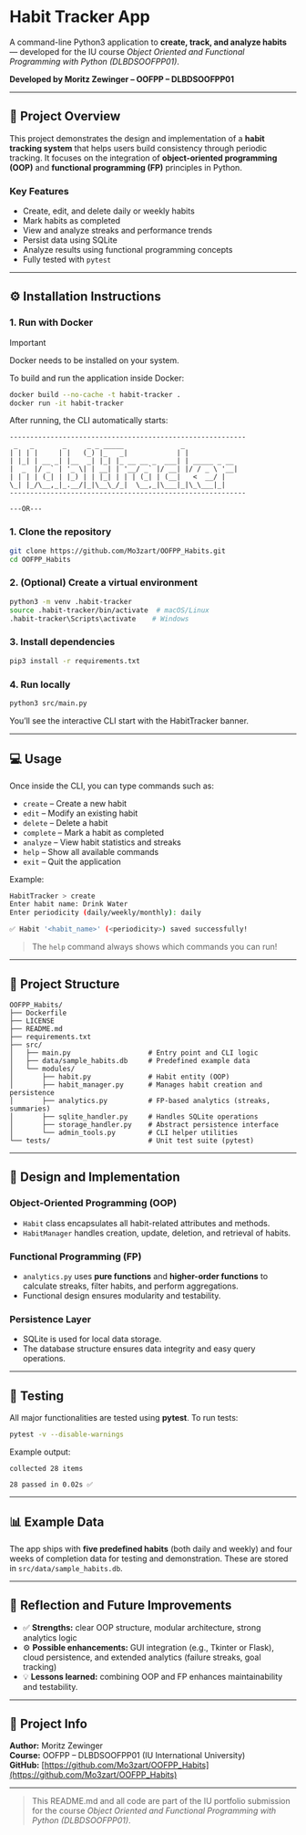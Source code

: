 # Habit Tracker App

A command-line Python3 application to **create, track, and analyze habits** — developed for the IU course *Object Oriented and Functional Programming with Python (DLBDSOOFPP01)*.

**Developed by Moritz Zewinger – OOFPP – DLBDSOOFPP01**

---

## 🎯 Project Overview
This project demonstrates the design and implementation of a **habit tracking system** that helps users build consistency through periodic tracking. It focuses on the integration of **object-oriented programming (OOP)** and **functional programming (FP)** principles in Python.

### Key Features
- Create, edit, and delete daily or weekly habits
- Mark habits as completed
- View and analyze streaks and performance trends
- Persist data using SQLite
- Analyze results using functional programming concepts
- Fully tested with `pytest`

---

## ⚙️ Installation Instructions

### **1. Run with Docker**

> [!IMPORTANT]
> Docker needs to be installed on your system.

To build and run the application inside Docker:
```bash
docker build --no-cache -t habit-tracker .
docker run -it habit-tracker
```

After running, the CLI automatically starts:
```
----------------------------------------------------------
 _   _       _     _ _ _____              _
| | | |     | |   (_) |_   _|            | |
| |_| | __ _| |__  _| |_| |_ __ __ _  ___| | _____ _ __
|  _  |/ _` | '_ \| | __| | '__/ _` |/ __| |/ / _ \ '__|
| | | | (_| | |_) | | |_| | | | (_| | (__|   <  __/ |
\_| |_/\__,_|_.__/|_|\__\_/_|  \__,_|\___|_|\_\___|_|
----------------------------------------------------------
```

`---OR---`

### **1. Clone the repository**
```bash
git clone https://github.com/Mo3zart/OOFPP_Habits.git
cd OOFPP_Habits
```

### **2. (Optional) Create a virtual environment**
```bash
python3 -m venv .habit-tracker
source .habit-tracker/bin/activate  # macOS/Linux
.habit-tracker\Scripts\activate    # Windows
```

### **3. Install dependencies**
```bash
pip3 install -r requirements.txt
```

### **4. Run locally**
```bash
python3 src/main.py
```

You’ll see the interactive CLI start with the HabitTracker banner.

---

## 💻 Usage
Once inside the CLI, you can type commands such as:
- `create` – Create a new habit
- `edit` – Modify an existing habit
- `delete` – Delete a habit
- `complete` – Mark a habit as completed
- `analyze` – View habit statistics and streaks
- `help` – Show all available commands
- `exit` – Quit the application

Example:
```bash
HabitTracker > create 
Enter habit name: Drink Water
Enter periodicity (daily/weekly/monthly): daily

✅ Habit '<habit_name>' (<periodicity>) saved successfully!
```

> The `help` command always shows which commands you can run!

---

## 🧩 Project Structure
```
OOFPP_Habits/
├── Dockerfile
├── LICENSE
├── README.md
├── requirements.txt
├── src/
│   ├── main.py                   # Entry point and CLI logic
│   ├── data/sample_habits.db     # Predefined example data
│   └── modules/
│       ├── habit.py              # Habit entity (OOP)
│       ├── habit_manager.py      # Manages habit creation and persistence
│       ├── analytics.py          # FP-based analytics (streaks, summaries)
│       ├── sqlite_handler.py     # Handles SQLite operations
│       ├── storage_handler.py    # Abstract persistence interface
│       └── admin_tools.py        # CLI helper utilities
└── tests/                        # Unit test suite (pytest)
```

---

## 🧠 Design and Implementation

### **Object-Oriented Programming (OOP)**
- `Habit` class encapsulates all habit-related attributes and methods.
- `HabitManager` handles creation, update, deletion, and retrieval of habits.

### **Functional Programming (FP)**
- `analytics.py` uses **pure functions** and **higher-order functions** to calculate streaks, filter habits, and perform aggregations.
- Functional design ensures modularity and testability.

### **Persistence Layer**
- SQLite is used for local data storage.
- The database structure ensures data integrity and easy query operations.

---

## 🧪 Testing

All major functionalities are tested using **pytest**.
To run tests:
```bash
pytest -v --disable-warnings
```

Example output:
```
collected 28 items

28 passed in 0.02s ✅
```

---

## 📊 Example Data

The app ships with **five predefined habits** (both daily and weekly) and four weeks of completion data for testing and demonstration. These are stored in `src/data/sample_habits.db`.

---

## 💬 Reflection and Future Improvements
- ✅ **Strengths:** clear OOP structure, modular architecture, strong analytics logic
- ⚙️ **Possible enhancements:** GUI integration (e.g., Tkinter or Flask), cloud persistence, and extended analytics (failure streaks, goal tracking)
- 💡 **Lessons learned:** combining OOP and FP enhances maintainability and testability.

---

## 🔗 Project Info
**Author:** Moritz Zewinger  
**Course:** OOFPP – DLBDSOOFPP01 (IU International University)  
**GitHub:** [https://github.com/Mo3zart/OOFPP_Habits](https://github.com/Mo3zart/OOFPP_Habits)

---

> This README.md and all code are part of the IU portfolio submission for the course *Object Oriented and Functional Programming with Python (DLBDSOOFPP01)*.

